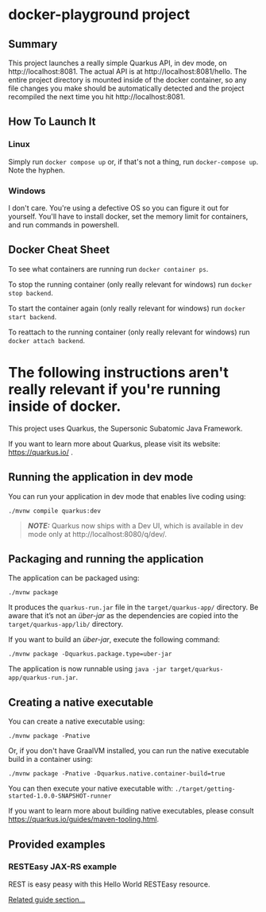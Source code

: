# docker-playground project

## Summary

This project launches a really simple Quarkus API, in dev mode, on http://localhost:8081.  The actual API is at
http://localhost:8081/hello.  The entire project directory is mounted inside of the docker container, so any file changes
you make should be automatically detected and the project recompiled the next time you hit http://localhost:8081.

## How To Launch It

### Linux

Simply run `docker compose up` or, if that's not a thing, run `docker-compose up`.  Note the hyphen.

### Windows

I don't care.  You're using a defective OS so you can figure it out for yourself.  You'll have to install docker, set the memory limit for containers, and run commands in powershell.

## Docker Cheat Sheet

To see what containers are running run `docker container ps`.

To stop the running container (only really relevant for windows) run `docker stop backend`.

To start the container again (only really relevant for windows) run `docker start backend`.

To reattach to the running container (only really relevant for windows) run `docker attach backend`.

# The following instructions aren't really relevant if you're running inside of docker.

This project uses Quarkus, the Supersonic Subatomic Java Framework.

If you want to learn more about Quarkus, please visit its website: https://quarkus.io/ .

## Running the application in dev mode

You can run your application in dev mode that enables live coding using:
```shell script
./mvnw compile quarkus:dev
```

> **_NOTE:_**  Quarkus now ships with a Dev UI, which is available in dev mode only at http://localhost:8080/q/dev/.

## Packaging and running the application

The application can be packaged using:
```shell script
./mvnw package
```
It produces the `quarkus-run.jar` file in the `target/quarkus-app/` directory.
Be aware that it’s not an _über-jar_ as the dependencies are copied into the `target/quarkus-app/lib/` directory.

If you want to build an _über-jar_, execute the following command:
```shell script
./mvnw package -Dquarkus.package.type=uber-jar
```

The application is now runnable using `java -jar target/quarkus-app/quarkus-run.jar`.

## Creating a native executable

You can create a native executable using:
```shell script
./mvnw package -Pnative
```

Or, if you don't have GraalVM installed, you can run the native executable build in a container using:
```shell script
./mvnw package -Pnative -Dquarkus.native.container-build=true
```

You can then execute your native executable with: `./target/getting-started-1.0.0-SNAPSHOT-runner`

If you want to learn more about building native executables, please consult https://quarkus.io/guides/maven-tooling.html.

## Provided examples

### RESTEasy JAX-RS example

REST is easy peasy with this Hello World RESTEasy resource.

[Related guide section...](https://quarkus.io/guides/getting-started#the-jax-rs-resources)
